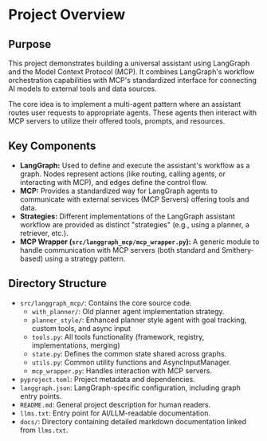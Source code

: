 # Project Overview

## Purpose

This project demonstrates building a universal assistant using LangGraph and the Model Context Protocol (MCP). It combines LangGraph's workflow orchestration capabilities with MCP's standardized interface for connecting AI models to external tools and data sources.

The core idea is to implement a multi-agent pattern where an assistant routes user requests to appropriate agents. These agents then interact with MCP servers to utilize their offered tools, prompts, and resources.

## Key Components

*   **LangGraph:** Used to define and execute the assistant's workflow as a graph. Nodes represent actions (like routing, calling agents, or interacting with MCP), and edges define the control flow.
*   **MCP:** Provides a standardized way for LangGraph agents to communicate with external services (MCP Servers) offering tools and data.
*   **Strategies:** Different implementations of the LangGraph assistant workflow are provided as distinct "strategies" (e.g., using a planner, a retriever, etc.).
*   **MCP Wrapper (`src/langgraph_mcp/mcp_wrapper.py`):** A generic module to handle communication with MCP servers (both standard and Smithery-based) using a strategy pattern.

## Directory Structure

-   `src/langgraph_mcp/`: Contains the core source code.
    -   `with_planner/`: Old planner agent implementation strategy.
    -   `planner_style/`: Enhanced planner style agent with goal tracking, custom tools, and async input
    -   `tools.py`: All tools functionality (framework, registry, implementations, merging)
    -   `state.py`: Defines the common state shared across graphs.
    -   `utils.py`: Common utility functions and AsyncInputManager.
    -   `mcp_wrapper.py`: Handles interaction with MCP servers.
-   `pyproject.toml`: Project metadata and dependencies.
-   `langgraph.json`: LangGraph-specific configuration, including graph entry points.
-   `README.md`: General project description for human readers.
-   `llms.txt`: Entry point for AI/LLM-readable documentation.
-   `docs/`: Directory containing detailed markdown documentation linked from `llms.txt`. 